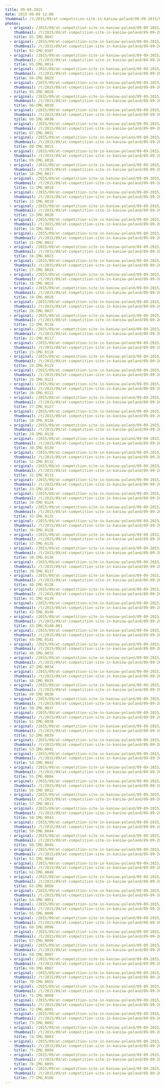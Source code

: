 ```yaml
---
title: 09-09-2015
date: 2015-09-09 12:00
thumbnail: /t/2015/09/at-competition-site-in-kaniow-poland/09-09-2015/01-img_0047.jpg
photos:
  - original: /2015/09/at-competition-site-in-kaniow-poland/09-09-2015/01-img_0047.jpg
    thumbnail: /t/2015/09/at-competition-site-in-kaniow-poland/09-09-2015/01-img_0047.jpg
    title: 01-IMG_0047
  - original: /2015/09/at-competition-site-in-kaniow-poland/09-09-2015/02-img_0107.jpg
    thumbnail: /t/2015/09/at-competition-site-in-kaniow-poland/09-09-2015/02-img_0107.jpg
    title: 02-IMG_0107
  - original: /2015/09/at-competition-site-in-kaniow-poland/09-09-2015/03-img_0014.jpg
    thumbnail: /t/2015/09/at-competition-site-in-kaniow-poland/09-09-2015/03-img_0014.jpg
    title: 03-IMG_0014
  - original: /2015/09/at-competition-site-in-kaniow-poland/09-09-2015/04-img_0029.jpg
    thumbnail: /t/2015/09/at-competition-site-in-kaniow-poland/09-09-2015/04-img_0029.jpg
    title: 04-IMG_0029
  - original: /2015/09/at-competition-site-in-kaniow-poland/09-09-2015/05-img_0028.jpg
    thumbnail: /t/2015/09/at-competition-site-in-kaniow-poland/09-09-2015/05-img_0028.jpg
    title: 05-IMG_0028
  - original: /2015/09/at-competition-site-in-kaniow-poland/09-09-2015/06-img_0030_1443395050.jpg
    thumbnail: /t/2015/09/at-competition-site-in-kaniow-poland/09-09-2015/06-img_0030_1443395050.jpg
    title: 06-IMG_0030
  - original: /2015/09/at-competition-site-in-kaniow-poland/09-09-2015/06-img_0030.jpg
    thumbnail: /t/2015/09/at-competition-site-in-kaniow-poland/09-09-2015/06-img_0030.jpg
    title: 06-IMG_0030
  - original: /2015/09/at-competition-site-in-kaniow-poland/09-09-2015/07-img_0031.jpg
    thumbnail: /t/2015/09/at-competition-site-in-kaniow-poland/09-09-2015/07-img_0031.jpg
    title: 07-IMG_0031
  - original: /2015/09/at-competition-site-in-kaniow-poland/09-09-2015/08-img_0015.jpg
    thumbnail: /t/2015/09/at-competition-site-in-kaniow-poland/09-09-2015/08-img_0015.jpg
    title: 08-IMG_0015
  - original: /2015/09/at-competition-site-in-kaniow-poland/09-09-2015/09-img_0016.jpg
    thumbnail: /t/2015/09/at-competition-site-in-kaniow-poland/09-09-2015/09-img_0016.jpg
    title: 09-IMG_0016
  - original: /2015/09/at-competition-site-in-kaniow-poland/09-09-2015/10-img_0017.jpg
    thumbnail: /t/2015/09/at-competition-site-in-kaniow-poland/09-09-2015/10-img_0017.jpg
    title: 10-IMG_0017
  - original: /2015/09/at-competition-site-in-kaniow-poland/09-09-2015/11-img_0018.jpg
    thumbnail: /t/2015/09/at-competition-site-in-kaniow-poland/09-09-2015/11-img_0018.jpg
    title: 11-IMG_0018
  - original: /2015/09/at-competition-site-in-kaniow-poland/09-09-2015/12-img_0019.jpg
    thumbnail: /t/2015/09/at-competition-site-in-kaniow-poland/09-09-2015/12-img_0019.jpg
    title: 12-IMG_0019
  - original: /2015/09/at-competition-site-in-kaniow-poland/09-09-2015/13-img_0020.jpg
    thumbnail: /t/2015/09/at-competition-site-in-kaniow-poland/09-09-2015/13-img_0020.jpg
    title: 13-IMG_0020
  - original: /2015/09/at-competition-site-in-kaniow-poland/09-09-2015/14-img_0021.jpg
    thumbnail: /t/2015/09/at-competition-site-in-kaniow-poland/09-09-2015/14-img_0021.jpg
    title: 14-IMG_0021
  - original: /2015/09/at-competition-site-in-kaniow-poland/09-09-2015/15-img_0022.jpg
    thumbnail: /t/2015/09/at-competition-site-in-kaniow-poland/09-09-2015/15-img_0022.jpg
    title: 15-IMG_0022
  - original: /2015/09/at-competition-site-in-kaniow-poland/09-09-2015/16-img_0023.jpg
    thumbnail: /t/2015/09/at-competition-site-in-kaniow-poland/09-09-2015/16-img_0023.jpg
    title: 16-IMG_0023
  - original: /2015/09/at-competition-site-in-kaniow-poland/09-09-2015/17-img_0024.jpg
    thumbnail: /t/2015/09/at-competition-site-in-kaniow-poland/09-09-2015/17-img_0024.jpg
    title: 17-IMG_0024
  - original: /2015/09/at-competition-site-in-kaniow-poland/09-09-2015/18-img_0025.jpg
    thumbnail: /t/2015/09/at-competition-site-in-kaniow-poland/09-09-2015/18-img_0025.jpg
    title: 18-IMG_0025
  - original: /2015/09/at-competition-site-in-kaniow-poland/09-09-2015/19-img_0026.jpg
    thumbnail: /t/2015/09/at-competition-site-in-kaniow-poland/09-09-2015/19-img_0026.jpg
    title: 19-IMG_0026
  - original: /2015/09/at-competition-site-in-kaniow-poland/09-09-2015/20-img_0027.jpg
    thumbnail: /t/2015/09/at-competition-site-in-kaniow-poland/09-09-2015/20-img_0027.jpg
    title: 20-IMG_0027
  - original: /2015/09/at-competition-site-in-kaniow-poland/09-09-2015/21-img_0116.jpg
    thumbnail: /t/2015/09/at-competition-site-in-kaniow-poland/09-09-2015/21-img_0116.jpg
    title: 21-IMG_0116
  - original: /2015/09/at-competition-site-in-kaniow-poland/09-09-2015/22-img_0117.jpg
    thumbnail: /t/2015/09/at-competition-site-in-kaniow-poland/09-09-2015/22-img_0117.jpg
    title: 22-IMG_0117
  - original: /2015/09/at-competition-site-in-kaniow-poland/09-09-2015/23-img_0118.jpg
    thumbnail: /t/2015/09/at-competition-site-in-kaniow-poland/09-09-2015/23-img_0118.jpg
    title: 23-IMG_0118
  - original: /2015/09/at-competition-site-in-kaniow-poland/09-09-2015/24-img_0119.jpg
    thumbnail: /t/2015/09/at-competition-site-in-kaniow-poland/09-09-2015/24-img_0119.jpg
    title: 24-IMG_0119
  - original: /2015/09/at-competition-site-in-kaniow-poland/09-09-2015/25-img_0121.jpg
    thumbnail: /t/2015/09/at-competition-site-in-kaniow-poland/09-09-2015/25-img_0121.jpg
    title: 25-IMG_0121
  - original: /2015/09/at-competition-site-in-kaniow-poland/09-09-2015/26-img_0122.jpg
    thumbnail: /t/2015/09/at-competition-site-in-kaniow-poland/09-09-2015/26-img_0122.jpg
    title: 26-IMG_0122
  - original: /2015/09/at-competition-site-in-kaniow-poland/09-09-2015/27-img_0127.jpg
    thumbnail: /t/2015/09/at-competition-site-in-kaniow-poland/09-09-2015/27-img_0127.jpg
    title: 27-IMG_0127
  - original: /2015/09/at-competition-site-in-kaniow-poland/09-09-2015/28-img_0128.jpg
    thumbnail: /t/2015/09/at-competition-site-in-kaniow-poland/09-09-2015/28-img_0128.jpg
    title: 28-IMG_0128
  - original: /2015/09/at-competition-site-in-kaniow-poland/09-09-2015/29-img_0129.jpg
    thumbnail: /t/2015/09/at-competition-site-in-kaniow-poland/09-09-2015/29-img_0129.jpg
    title: 29-IMG_0129
  - original: /2015/09/at-competition-site-in-kaniow-poland/09-09-2015/30-img_0130.jpg
    thumbnail: /t/2015/09/at-competition-site-in-kaniow-poland/09-09-2015/30-img_0130.jpg
    title: 30-IMG_0130
  - original: /2015/09/at-competition-site-in-kaniow-poland/09-09-2015/31-img_0132.jpg
    thumbnail: /t/2015/09/at-competition-site-in-kaniow-poland/09-09-2015/31-img_0132.jpg
    title: 31-IMG_0132
  - original: /2015/09/at-competition-site-in-kaniow-poland/09-09-2015/32-img_0133.jpg
    thumbnail: /t/2015/09/at-competition-site-in-kaniow-poland/09-09-2015/32-img_0133.jpg
    title: 32-IMG_0133
  - original: /2015/09/at-competition-site-in-kaniow-poland/09-09-2015/33-img_0134.jpg
    thumbnail: /t/2015/09/at-competition-site-in-kaniow-poland/09-09-2015/33-img_0134.jpg
    title: 33-IMG_0134
  - original: /2015/09/at-competition-site-in-kaniow-poland/09-09-2015/34-img_0124.jpg
    thumbnail: /t/2015/09/at-competition-site-in-kaniow-poland/09-09-2015/34-img_0124.jpg
    title: 34-IMG_0124
  - original: /2015/09/at-competition-site-in-kaniow-poland/09-09-2015/35-img_0125.jpg
    thumbnail: /t/2015/09/at-competition-site-in-kaniow-poland/09-09-2015/35-img_0125.jpg
    title: 35-IMG_0125
  - original: /2015/09/at-competition-site-in-kaniow-poland/09-09-2015/36-img_0126.jpg
    thumbnail: /t/2015/09/at-competition-site-in-kaniow-poland/09-09-2015/36-img_0126.jpg
    title: 36-IMG_0126
  - original: /2015/09/at-competition-site-in-kaniow-poland/09-09-2015/37-img_0135.jpg
    thumbnail: /t/2015/09/at-competition-site-in-kaniow-poland/09-09-2015/37-img_0135.jpg
    title: 37-IMG_0135
  - original: /2015/09/at-competition-site-in-kaniow-poland/09-09-2015/38-img_0136.jpg
    thumbnail: /t/2015/09/at-competition-site-in-kaniow-poland/09-09-2015/38-img_0136.jpg
    title: 38-IMG_0136
  - original: /2015/09/at-competition-site-in-kaniow-poland/09-09-2015/39-img_0137.jpg
    thumbnail: /t/2015/09/at-competition-site-in-kaniow-poland/09-09-2015/39-img_0137.jpg
    title: 39-IMG_0137
  - original: /2015/09/at-competition-site-in-kaniow-poland/09-09-2015/40-img_0138.jpg
    thumbnail: /t/2015/09/at-competition-site-in-kaniow-poland/09-09-2015/40-img_0138.jpg
    title: 40-IMG_0138
  - original: /2015/09/at-competition-site-in-kaniow-poland/09-09-2015/41-img_0139.jpg
    thumbnail: /t/2015/09/at-competition-site-in-kaniow-poland/09-09-2015/41-img_0139.jpg
    title: 41-IMG_0139
  - original: /2015/09/at-competition-site-in-kaniow-poland/09-09-2015/42-img_0140.jpg
    thumbnail: /t/2015/09/at-competition-site-in-kaniow-poland/09-09-2015/42-img_0140.jpg
    title: 42-IMG_0140
  - original: /2015/09/at-competition-site-in-kaniow-poland/09-09-2015/43-img_0140-001.jpg
    thumbnail: /t/2015/09/at-competition-site-in-kaniow-poland/09-09-2015/43-img_0140-001.jpg
    title: 43-IMG_0140-001
  - original: /2015/09/at-competition-site-in-kaniow-poland/09-09-2015/44-img_0141.jpg
    thumbnail: /t/2015/09/at-competition-site-in-kaniow-poland/09-09-2015/44-img_0141.jpg
    title: 44-IMG_0141
  - original: /2015/09/at-competition-site-in-kaniow-poland/09-09-2015/46-img_0033.jpg
    thumbnail: /t/2015/09/at-competition-site-in-kaniow-poland/09-09-2015/46-img_0033.jpg
    title: 46-IMG_0033
  - original: /2015/09/at-competition-site-in-kaniow-poland/09-09-2015/47-img_0034.jpg
    thumbnail: /t/2015/09/at-competition-site-in-kaniow-poland/09-09-2015/47-img_0034.jpg
    title: 47-IMG_0034
  - original: /2015/09/at-competition-site-in-kaniow-poland/09-09-2015/48-img_0035.jpg
    thumbnail: /t/2015/09/at-competition-site-in-kaniow-poland/09-09-2015/48-img_0035.jpg
    title: 48-IMG_0035
  - original: /2015/09/at-competition-site-in-kaniow-poland/09-09-2015/49-img_0036.jpg
    thumbnail: /t/2015/09/at-competition-site-in-kaniow-poland/09-09-2015/49-img_0036.jpg
    title: 49-IMG_0036
  - original: /2015/09/at-competition-site-in-kaniow-poland/09-09-2015/50-img_0037.jpg
    thumbnail: /t/2015/09/at-competition-site-in-kaniow-poland/09-09-2015/50-img_0037.jpg
    title: 50-IMG_0037
  - original: /2015/09/at-competition-site-in-kaniow-poland/09-09-2015/51-img_0038.jpg
    thumbnail: /t/2015/09/at-competition-site-in-kaniow-poland/09-09-2015/51-img_0038.jpg
    title: 51-IMG_0038
  - original: /2015/09/at-competition-site-in-kaniow-poland/09-09-2015/52-img_0039.jpg
    thumbnail: /t/2015/09/at-competition-site-in-kaniow-poland/09-09-2015/52-img_0039.jpg
    title: 52-IMG_0039
  - original: /2015/09/at-competition-site-in-kaniow-poland/09-09-2015/53-img_0041.jpg
    thumbnail: /t/2015/09/at-competition-site-in-kaniow-poland/09-09-2015/53-img_0041.jpg
    title: 53-IMG_0041
  - original: /2015/09/at-competition-site-in-kaniow-poland/09-09-2015/54-img_0042.jpg
    thumbnail: /t/2015/09/at-competition-site-in-kaniow-poland/09-09-2015/54-img_0042.jpg
    title: 54-IMG_0042
  - original: /2015/09/at-competition-site-in-kaniow-poland/09-09-2015/55-img_0084.jpg
    thumbnail: /t/2015/09/at-competition-site-in-kaniow-poland/09-09-2015/55-img_0084.jpg
    title: 55-IMG_0084
  - original: /2015/09/at-competition-site-in-kaniow-poland/09-09-2015/56-img_0012.jpg
    thumbnail: /t/2015/09/at-competition-site-in-kaniow-poland/09-09-2015/56-img_0012.jpg
    title: 56-IMG_0012
  - original: /2015/09/at-competition-site-in-kaniow-poland/09-09-2015/57-img_0013.jpg
    thumbnail: /t/2015/09/at-competition-site-in-kaniow-poland/09-09-2015/57-img_0013.jpg
    title: 57-IMG_0013
  - original: /2015/09/at-competition-site-in-kaniow-poland/09-09-2015/58-img_0043.jpg
    thumbnail: /t/2015/09/at-competition-site-in-kaniow-poland/09-09-2015/58-img_0043.jpg
    title: 58-IMG_0043
  - original: /2015/09/at-competition-site-in-kaniow-poland/09-09-2015/59-img_0044.jpg
    thumbnail: /t/2015/09/at-competition-site-in-kaniow-poland/09-09-2015/59-img_0044.jpg
    title: 59-IMG_0044
  - original: /2015/09/at-competition-site-in-kaniow-poland/09-09-2015/60-img_0045.jpg
    thumbnail: /t/2015/09/at-competition-site-in-kaniow-poland/09-09-2015/60-img_0045.jpg
    title: 60-IMG_0045
  - original: /2015/09/at-competition-site-in-kaniow-poland/09-09-2015/61-img_0048.jpg
    thumbnail: /t/2015/09/at-competition-site-in-kaniow-poland/09-09-2015/61-img_0048.jpg
    title: 61-IMG_0048
  - original: /2015/09/at-competition-site-in-kaniow-poland/09-09-2015/62-img_0049.jpg
    thumbnail: /t/2015/09/at-competition-site-in-kaniow-poland/09-09-2015/62-img_0049.jpg
    title: 62-IMG_0049
  - original: /2015/09/at-competition-site-in-kaniow-poland/09-09-2015/63-img_0050.jpg
    thumbnail: /t/2015/09/at-competition-site-in-kaniow-poland/09-09-2015/63-img_0050.jpg
    title: 63-IMG_0050
  - original: /2015/09/at-competition-site-in-kaniow-poland/09-09-2015/64-img_0051.jpg
    thumbnail: /t/2015/09/at-competition-site-in-kaniow-poland/09-09-2015/64-img_0051.jpg
    title: 64-IMG_0051
  - original: /2015/09/at-competition-site-in-kaniow-poland/09-09-2015/65-img_0096.jpg
    thumbnail: /t/2015/09/at-competition-site-in-kaniow-poland/09-09-2015/65-img_0096.jpg
    title: 65-IMG_0096
  - original: /2015/09/at-competition-site-in-kaniow-poland/09-09-2015/66-img_0098.jpg
    thumbnail: /t/2015/09/at-competition-site-in-kaniow-poland/09-09-2015/66-img_0098.jpg
    title: 66-IMG_0098
  - original: /2015/09/at-competition-site-in-kaniow-poland/09-09-2015/67-img_0099.jpg
    thumbnail: /t/2015/09/at-competition-site-in-kaniow-poland/09-09-2015/67-img_0099.jpg
    title: 67-IMG_0099
  - original: /2015/09/at-competition-site-in-kaniow-poland/09-09-2015/68-img_0097.jpg
    thumbnail: /t/2015/09/at-competition-site-in-kaniow-poland/09-09-2015/68-img_0097.jpg
    title: 68-IMG_0097
  - original: /2015/09/at-competition-site-in-kaniow-poland/09-09-2015/69-img_0067.jpg
    thumbnail: /t/2015/09/at-competition-site-in-kaniow-poland/09-09-2015/69-img_0067.jpg
    title: 69-IMG_0067
  - original: /2015/09/at-competition-site-in-kaniow-poland/09-09-2015/70-img_0055.jpg
    thumbnail: /t/2015/09/at-competition-site-in-kaniow-poland/09-09-2015/70-img_0055.jpg
    title: 70-IMG_0055
  - original: /2015/09/at-competition-site-in-kaniow-poland/09-09-2015/71-img_0089.jpg
    thumbnail: /t/2015/09/at-competition-site-in-kaniow-poland/09-09-2015/71-img_0089.jpg
    title: 71-IMG_0089
  - original: /2015/09/at-competition-site-in-kaniow-poland/09-09-2015/72-img_0091.jpg
    thumbnail: /t/2015/09/at-competition-site-in-kaniow-poland/09-09-2015/72-img_0091.jpg
    title: 72-IMG_0091
  - original: /2015/09/at-competition-site-in-kaniow-poland/09-09-2015/73-img_0092.jpg
    thumbnail: /t/2015/09/at-competition-site-in-kaniow-poland/09-09-2015/73-img_0092.jpg
    title: 73-IMG_0092
  - original: /2015/09/at-competition-site-in-kaniow-poland/09-09-2015/74-img_0093.jpg
    thumbnail: /t/2015/09/at-competition-site-in-kaniow-poland/09-09-2015/74-img_0093.jpg
    title: 74-IMG_0093
  - original: /2015/09/at-competition-site-in-kaniow-poland/09-09-2015/75-img_0094.jpg
    thumbnail: /t/2015/09/at-competition-site-in-kaniow-poland/09-09-2015/75-img_0094.jpg
    title: 75-IMG_0094
  - original: /2015/09/at-competition-site-in-kaniow-poland/09-09-2015/76-img_0095.jpg
    thumbnail: /t/2015/09/at-competition-site-in-kaniow-poland/09-09-2015/76-img_0095.jpg
    title: 76-IMG_0095
  - original: /2015/09/at-competition-site-in-kaniow-poland/09-09-2015/77-img_0100.jpg
    thumbnail: /t/2015/09/at-competition-site-in-kaniow-poland/09-09-2015/77-img_0100.jpg
    title: 77-IMG_0100
---
```

